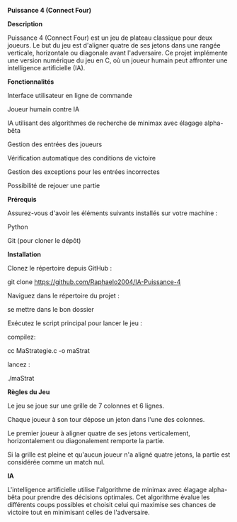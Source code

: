 **Puissance 4 (Connect Four)**

**Description**

Puissance 4 (Connect Four) est un jeu de plateau classique pour deux joueurs. Le but du jeu est d'aligner quatre de ses jetons dans une rangée verticale, horizontale ou diagonale avant l'adversaire. Ce projet implémente une version numérique du jeu en C, où un joueur humain peut affronter une intelligence artificielle (IA).

**Fonctionnalités**

Interface utilisateur en ligne de commande 

Joueur humain contre IA

IA utilisant des algorithmes de recherche de minimax avec élagage alpha-bêta

Gestion des entrées des joueurs

Vérification automatique des conditions de victoire

Gestion des exceptions pour les entrées incorrectes

Possibilité de rejouer une partie

**Prérequis**

Assurez-vous d'avoir les éléments suivants installés sur votre machine :

Python

Git (pour cloner le dépôt)

**Installation**

Clonez le répertoire depuis GitHub :

git clone https://github.com/Raphaelo2004/IA-Puissance-4

Naviguez dans le répertoire du projet :

se mettre dans le bon dossier

Exécutez le script principal pour lancer le jeu :

compilez:

cc MaStrategie.c -o maStrat

lancez :

./maStrat

**Règles du Jeu**

Le jeu se joue sur une grille de 7 colonnes et 6 lignes.

Chaque joueur à son tour dépose un jeton dans l'une des colonnes.

Le premier joueur à aligner quatre de ses jetons verticalement, horizontalement ou diagonalement remporte la partie.

Si la grille est pleine et qu'aucun joueur n'a aligné quatre jetons, la partie est considérée comme un match nul.

**IA**

L'intelligence artificielle utilise l'algorithme de minimax avec élagage alpha-bêta pour prendre des décisions optimales. Cet algorithme évalue les différents coups possibles et choisit celui qui maximise ses chances de victoire tout en minimisant celles de l'adversaire.
